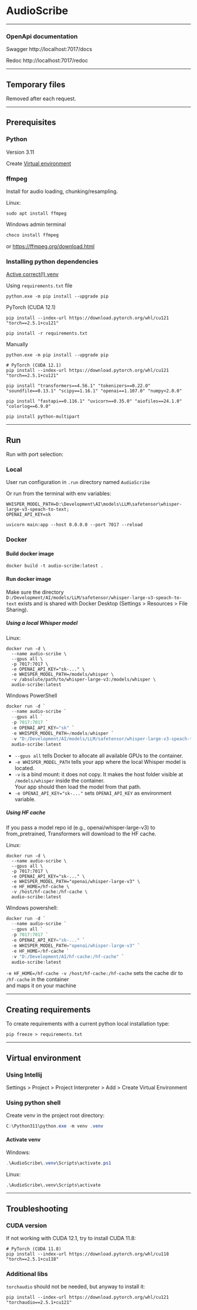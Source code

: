 
# AudioScribe

---
### OpenApi documentation

Swagger
http://localhost:7017/docs

Redoc
http://localhost:7017/redoc

---

## Temporary files

Removed after each request.

---

## Prerequisites

### Python
Version 3.11

Create [Virtual environment](#Virtual-environment)

### ffmpeg
Install for audio loading, chunking/resampling.

Linux:
```shell
sudo apt install ffmpeg
```

Windows admin terminal
```PowerShell
choco install ffmpeg
```
or https://ffmpeg.org/download.html


### Installing python dependencies

[Active correct(!) venv](#activate-venv)

Using `requirements.txt` file  

```shell
python.exe -m pip install --upgrade pip
```
PyTorch (CUDA 12.1)
```shell
pip install --index-url https://download.pytorch.org/whl/cu121 "torch==2.5.1+cu121"
```
```shell
pip install -r requirements.txt
```

Manually
```shell
python.exe -m pip install --upgrade pip
```
```shell
# PyTorch (CUDA 12.1)
pip install --index-url https://download.pytorch.org/whl/cu121 "torch==2.5.1+cu121"
```
```shell
pip install "transformers==4.56.1" "tokenizers==0.22.0" "soundfile==0.13.1" "scipy==1.16.1" "openai==1.107.0" "numpy<2.0.0" 
```
```shell
pip install "fastapi==0.116.1" "uvicorn==0.35.0" "aiofiles==24.1.0" "colorlog==6.9.0"
```

```shell
pip install python-multipart
```

---
## Run
Run with port selection:

### Local
User run configuration in `.run` directory named `AudioScribe`

Or run from the terminal with env variables:
```
WHISPER_MODEL_PATH=D:\Development\AI\models\LLM\safetensor\whisper-large-v3-speach-to-text;
OPENAI_API_KEY=sk
```
```shell
uvicorn main:app --host 0.0.0.0 --port 7017 --reload
```

### Docker

#### Build docker image
```shell
docker build -t audio-scribe:latest .
```

#### Run docker image

Make sure the directory `D:/Development/AI/models/LLM/safetensor/whisper-large-v3-speach-to-text` 
exists and is shared with Docker Desktop (Settings > Resources > File Sharing).


##### Using a local Whisper model

Linux:
```shell
docker run -d \
  --name audio-scribe \
  --gpus all \
  -p 7017:7017 \
  -e OPENAI_API_KEY="sk-..." \
  -e WHISPER_MODEL_PATH=/models/whisper \
  -v /absolute/path/to/whisper-large-v3:/models/whisper \
  audio-scribe:latest
```

Windows PowerShell
```PowerShell
docker run -d `
  --name audio-scribe `
  --gpus all `
  -p 7017:7017 `
  -e OPENAI_API_KEY="sk" `
  -e WHISPER_MODEL_PATH=/models/whisper `
  -v "D:/Development/AI/models/LLM/safetensor/whisper-large-v3-speach-to-text:/models/whisper" `
  audio-scribe:latest
```
- `--gpus all` tells Docker to allocate all available GPUs to the container.
- `-e WHISPER_MODEL_PATH` tells your app where the local Whisper model is located.
- `-v` is a bind mount: it does not copy. It makes the host folder visible at `/models/whisper` inside the container.  
    Your app should then load the model from that path.
- `-e OPENAI_API_KEY="sk-..."` sets `OPENAI_API_KEY` as environment variable.


##### Using HF cache
If you pass a model repo id (e.g., openai/whisper-large-v3) to from_pretrained, Transformers will download to the HF cache.

Linux:
```shell
docker run -d \
  --name audio-scribe \
  --gpus all \
  -p 7017:7017 \
  -e OPENAI_API_KEY="sk-..." \
  -e WHISPER_MODEL_PATH="openai/whisper-large-v3" \
  -e HF_HOME=/hf-cache \
  -v /host/hf-cache:/hf-cache \
  audio-scribe:latest
```

Windows powershell:
```PowerShell
docker run -d `
  --name audio-scribe `
  --gpus all `
  -p 7017:7017 `
  -e OPENAI_API_KEY="sk-..." `
  -e WHISPER_MODEL_PATH="openai/whisper-large-v3" `
  -e HF_HOME=/hf-cache `
  -v "D:/Development/AI/hf-cache:/hf-cache" `
  audio-scribe:latest
```
`-e HF_HOME=/hf-cache -v /host/hf-cache:/hf-cache` sets the cache dir to `/hf-cache` in the container  
    and maps it on your machine

---
## Creating requirements

To create requirements with a current python local installation type:
```shell
pip freeze > requirements.txt
```

---
## Virtual environment

### Using Intellij 

Settings > Project > Project Interpreter > Add > Create Virtual Environment

### Using python shell

Create venv in the project root directory: 
```powershell
C:\Python311\python.exe -m venv .venv
```

#### Activate venv
Windows:
```powershell
.\AudioScribe\.venv\Scripts\activate.ps1
```
Linux:
```shell
.\AudioScribe\.venv\Scripts\activate
```

---

## Troubleshooting

### CUDA version
If not working with CUDA 12.1, try to install CUDA 11.8:
```shell
# PyTorch (CUDA 11.8)
pip install --index-url https://download.pytorch.org/whl/cu118 "torch==2.5.1+cu118"
```

### Additional libs

`torchaudio` should not be needed, but anyway to install it:

```shell
pip install --index-url https://download.pytorch.org/whl/cu121 "torchaudio==2.5.1+cu121"

```
